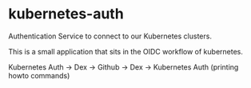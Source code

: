 # kubernetes-auth

Authentication Service to connect to our Kubernetes clusters.

This is a small application that sits in the OIDC workflow of kubernetes.

Kubernetes Auth -> Dex -> Github -> Dex -> Kubernetes Auth (printing howto commands)
